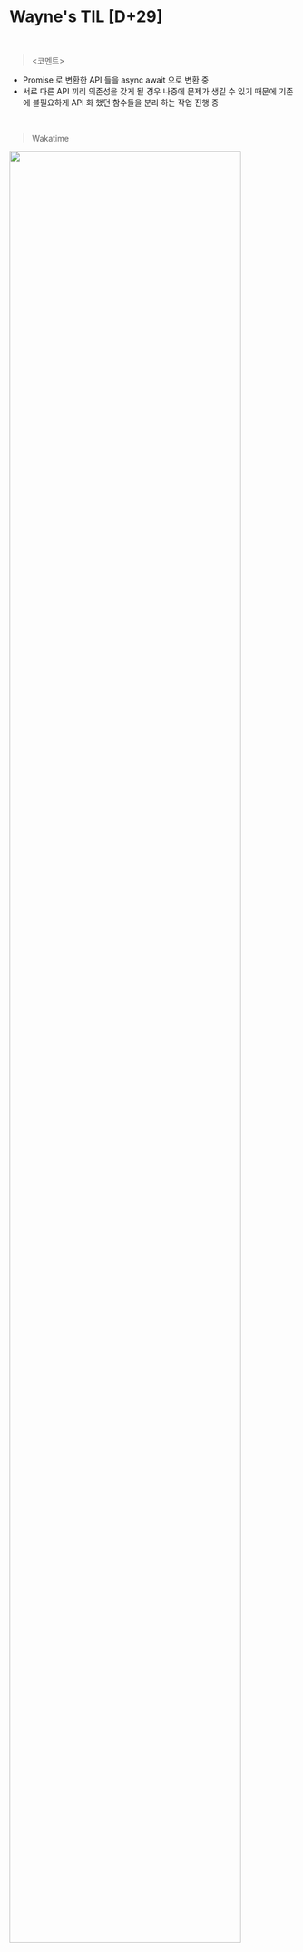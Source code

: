 Wayne's TIL [D+29]
===

<br>

><코멘트>

- Promise 로 변환한 API 들을 async await 으로 변환 중
- 서로 다른 API 끼리 의존성을 갖게 될 경우 나중에 문제가 생길 수 있기 때문에 기존에 불필요하게 API 화 했던 함수들을 분리 하는 작업 진행 중

<br>

>Wakatime

<img src="https://github.com/RyeinKim/TIL/assets/25819095/741aaeec-6ec4-4c53-849a-a47e19d7c80c" width="90%">